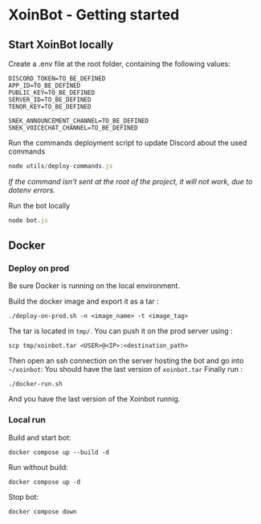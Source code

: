 # XoinBot - Getting started

## Start XoinBot locally

Create a .env file at the root folder, containing the following values:

```config
DISCORD_TOKEN=TO_BE_DEFINED
APP_ID=TO_BE_DEFINED
PUBLIC_KEY=TO_BE_DEFINED
SERVER_ID=TO_BE_DEFINED
TENOR_KEY=TO_BE_DEFINED

SNEK_ANNOUNCEMENT_CHANNEL=TO_BE_DEFINED
SNEK_VOICECHAT_CHANNEL=TO_BE_DEFINED
```

Run the commands deployment script to update Discord about the used commands

```javascript
node utils/deploy-commands.js
```

*If the command isn't sent at the root of the project, it will not work, due to dotenv errors.*

Run the bot locally

```javascript
node bot.js
```

## Docker

### Deploy on prod

Be sure Docker is running on the local environment.

Build the docker image and export it as a tar :

```shell
./deploy-on-prod.sh -n <image_name> -t <image_tag>
```

The tar is located in `tmp/`. You can push it on the prod server using :

```shell
scp tmp/xoinbot.tar <USER>@<IP>:<destination_path>
```

Then open an ssh connection on the server hosting the bot and go into `~/xoinbot`:
You should have the last version of `xoinbot.tar`
Finally run :

```shell
./docker-run.sh
```

And you have the last version of the Xoinbot runnig.

### Local run

Build and start bot:

```shell
docker compose up --build -d
```

Run without build:

```shell
docker compose up -d
```

Stop bot:

```shell
docker compose down
```
